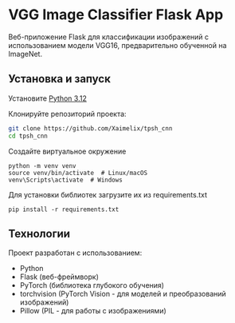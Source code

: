 # VGG Image Classifier Flask App #

Веб-приложение Flask для классификации изображений с использованием модели VGG16, предварительно обученной на ImageNet.

## Установка и запуск ## 
Установите [Python 3.12](https://www.python.org/downloads/release/python-3120/) 

Клонируйте репозиторий проекта:
   ```bash
   git clone https://github.com/Xaimelix/tpsh_cnn
   cd tpsh_cnn
   ```

Создайте виртуальное окружение
  ```
  python -m venv venv
  source venv/bin/activate  # Linux/macOS
  venv\Scripts\activate  # Windows
  ```

Для установки библиотек загрузите их из requirements.txt
   ```
   pip install -r requirements.txt
```

## Технологии

Проект разработан с использованием:

* Python
* Flask (веб-фреймворк)
* PyTorch (библиотека глубокого обучения)
* torchvision (PyTorch Vision - для моделей и преобразований изображений)
* Pillow (PIL - для работы с изображениями)

